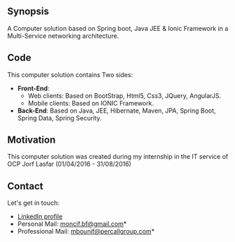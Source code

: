 ## Synopsis

A Computer solution based on Spring boot, Java JEE & Ionic Framework in a Multi-Service networking architecture.

## Code 

This computer solution contains Two sides:
* __Front-End__: 
	* Web clients: Based on BootStrap, Html5, Css3, JQuery, AngularJS.
	* Mobile clients: Based on IONIC Framework. 
* __Back-End__: Based on Java, JEE, Hibernate, Maven, JPA, Spring Boot, Spring Data, Spring Security.

## Motivation

This computer solution was created during my internship in the IT service of OCP Jorf Lasfar (01/04/2016 - 31/08/2016) 

## Contact

Let's get in touch: <br/>
* [LinkedIn profile](https://fr.linkedin.com/in/moncif-bounif-632aa5109)
* Personal Mail: moncif.bf@gmail.com*
* Professional Mail: mbounif@percallgroup.com*


